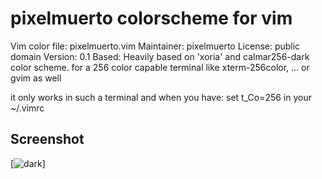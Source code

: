 pixelmuerto colorscheme for vim
===============================
Vim color file:  pixelmuerto.vim
Maintainer: pixelmuerto 
License: public domain
Version: 0.1
Based: Heavily based on 'xoria' and calmar256-dark color scheme.
for a 256 color capable terminal like xterm-256color, ... or gvim as well

it only works in such a terminal and when you have:
set t_Co=256
in your ~/.vimrc

Screenshot
----------

[![dark]()]
